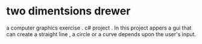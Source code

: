 # two dimentsions drewer
a computer graphics exercise . c# project . In this project appers a gui that can create a straight line , a circle or a curve depends upon the user's input.
